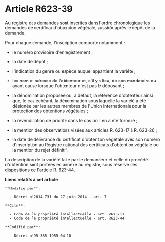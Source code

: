 # Article R623-39

Au registre des demandes sont inscrites dans l'ordre chronologique les demandes de certificat d'obtention végétale, aussitôt
après le dépôt de la demande. 

Pour chaque demande, l'inscription comporte notamment :

- le numéro provisoire d'enregistrement ;

- la date de dépôt ;

- l'indication du genre ou espèce auquel appartient la variété ;

- les nom et adresse de l'obtenteur et, s'il y a lieu, de son mandataire ou ayant cause lorsque l'obtenteur n'est pas le
déposant ;

- la dénomination proposée ou, à défaut, la référence d'obtenteur ainsi que, le cas échéant, la dénomination sous laquelle la
variété a été désignée par les autres membres de l'Union internationale pour la protection des obtentions végétales ;

- la revendication de priorité dans le cas où il en a été formulé ;

- la mention des observations visées aux articles R. 623-17 à R. 623-26 ;

- la date de délivrance du certificat d'obtention végétale avec son numéro d'inscription au Registre national des certificats
d'obtention végétale ou la mention du rejet définitif. 

La description de la variété faite par le demandeur et celle du procédé d'obtention sont portées en annexe au registre, sous
réserve des dispositions de l'article R. 623-44.

**Liens relatifs à cet article**

	**Modifié par**:

	  - Décret n°2014-731 du 27 juin 2014 - art. 7

	**Cite**:

	  - Code de la propriété intellectuelle - art. R623-17
	  - Code de la propriété intellectuelle - art. R623-44

	**Codifié par**:

	  - Décret n°95-385 1955-04-10
